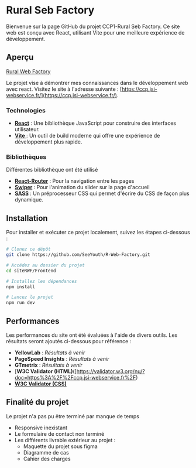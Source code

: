 # Rural Seb Factory

Bienvenue sur la page GitHub du projet CCP1-Rural Seb Factory. Ce site web est conçu avec React, utilisant Vite pour une meilleure expérience de développement.

## Aperçu

[Rural Web Factory](https://ccp.jsi-webservice.fr/)

Le projet vise à démontrer mes connaissances dans le développement web avec react. Visitez le site à l'adresse suivante : [https://ccp.jsi-webservice.fr/](https://ccp.jsi-webservice.fr/).

### Technologies

- [**React**](https://fr.react.dev/) : Une bibliothèque JavaScript pour construire des interfaces utilisateur.
- [**Vite** ](https://vitejs.dev/) : Un outil de build moderne qui offre une expérience de développement plus rapide.

### Bibliothèques

Différentes bibliothèque ont été utilisé

- [**React-Router**](https://reactrouter.com/en/main) : Pour la navigation entre les pages
- [**Swiper**](https://swiperjs.com/react) : Pour l'animation du slider sur la page d'accueil
- [**SASS**](https://sass-lang.com/) : Un préprocesseur CSS qui permet d'écrire du CSS de façon plus dynamique.

## Installation

Pour installer et exécuter ce projet localement, suivez les étapes ci-dessous :

```bash
# Clonez ce dépôt
git clone https://github.com/SeeYouth/R-Web-Factory.git

# Accédez au dossier du projet
cd siteRWF/Frontend

# Installez les dépendances
npm install

# Lancez le projet
npm run dev

```

## Performances

Les performances du site ont été évaluées à l'aide de divers outils. Les résultats seront ajoutés ci-dessous pour référence :

- **YellowLab** : _Résultats à venir_
- **PageSpeed Insights** : _Résultats à venir_
- **GTmetrix** : _Résultats à venir_
- [**W3C Validator (HTML)**(]https://validator.w3.org/nu/?doc=https%3A%2F%2Fccp.jsi-webservice.fr%2F)
- [**W3C Validator (CSS)**](https://jigsaw.w3.org/css-validator/validator?uri=https%3A%2F%2Fccp.jsi-webservice.fr%2F&profile=css3svg&usermedium=all&warning=1&vextwarning=&lang=fr)

## Finalité du projet

Le projet n'a pas pu être terminé par manque de temps

- Responsive inexistant
- Le formulaire de contact non terminé
- Les différents livrable extérieur au projet :
  - Maquette du projet sous figma
  - Diagramme de cas
  - Cahier des charges
